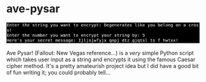 # ave-pysar

![A screenshot of the script running in the 'kitty' terminal depicting a user inputting the text "Degenerates like you belong on a cross!"](cipher_screenshot.png)

Ave Pysar! (Fallout: New Vegas reference...) is a *very* simple Python script which takes user input as a string and encrypts it using the famous Caesar cipher method. It's a pretty amateurish project idea but I did have a good bit of fun writing it; you could probably tell...
